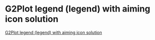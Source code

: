 # G2Plot legend (legend) with aiming icon solution
[G2Plot legend (legend) with aiming icon solution](https://aiwithcloud.com/2022/09/14/g2plot_legend_legend_with_aiming_icon_solution/)